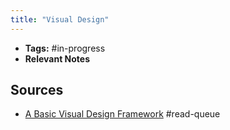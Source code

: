 ```yaml
---
title: "Visual Design"
---
```


- **Tags:** #in-progress 
- **Relevant Notes**

## Sources
- [A Basic Visual Design Framework](https://medium.com/students-who-design/a-basic-visual-design-framework-3812cdcebdd2) #read-queue 